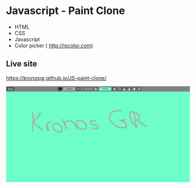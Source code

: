# Javascript - Paint Clone

* HTML
* CSS
* Javascript
* Color picker ( http://jscolor.com)


## Live site
https://kronosgr.github.io/JS-paint-clone/

[![Screenshot](screenshot.png)](https://kronosgr.github.io/JS-paint-clone/)